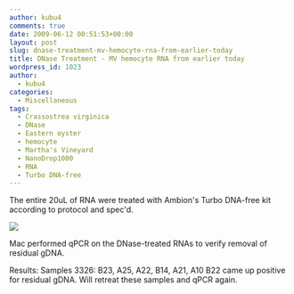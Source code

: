 ```yaml
---
author: kubu4
comments: true
date: 2009-06-12 00:51:53+00:00
layout: post
slug: dnase-treatment-mv-hemocyte-rna-from-earlier-today
title: DNase Treatment - MV hemocyte RNA from earlier today
wordpress_id: 1023
author:
  - kubu4
categories:
  - Miscellaneous
tags:
  - Crassostrea virginica
  - DNase
  - Eastern oyster
  - hemocyte
  - Martha's Vineyard
  - NanoDrop1000
  - RNA
  - Turbo DNA-free
---
```


The entire 20uL of RNA were treated with Ambion's Turbo DNA-free kit according to protocol and spec'd.

![](http://eagle.fish.washington.edu/Arabidopsis/RNA%20Spec%20Readings/20090611%20DNased%20RNA%20SJW.jpg)

Mac performed qPCR on the DNase-treated RNAs to verify removal of residual gDNA.

Results: Samples 3326: B23, A25, A22, B14, A21, A10 B22 came up positive for residual gDNA. Will retreat these samples and qPCR again.

